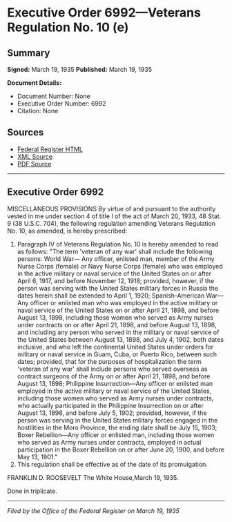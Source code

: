 # Executive Order 6992—Veterans Regulation No. 10 (e)

## Summary

**Signed:** March 19, 1935
**Published:** March 19, 1935

**Document Details:**
- Document Number: None
- Executive Order Number: 6992
- Citation: None

## Sources
- [Federal Register HTML](https://www.presidency.ucsb.edu/documents/executive-order-6992-veterans-regulation-no-10-e)
- [XML Source](None)
- [PDF Source](None)

---

## Executive Order 6992

MISCELLANEOUS PROVISIONS
By virtue of and pursuant to the authority vested in me under section 4 of title I of the act of March 20, 1933, 48 Stat. 9 (38 U.S.C. 704), the following regulation amending Veterans Regulation No. 10, as amended, is hereby prescribed:
1. Paragraph IV of Veterans Regulation No. 10 is hereby amended to read as follows:
"The term 'veteran of any war' shall include the following persons: World War— Any officer, enlisted man, member of the Army Nurse Corps (female) or Navy Nurse Corps (female) who was employed in the active military or naval service of the United States on or after April 6, 1917, and before November 12, 1918; provided, however, if the person was serving with the United States military forces in Russia the dates herein shall be extended to April 1, 1920; Spanish-American War—Any officer or enlisted man who was employed in the active military or naval service of the United States on or after April 21, 1898, and before August 13, 1898, including those women who served as Army nurses under contracts on or after April 21, 1898, and before August 13, 1898, and including any person who served in the military or naval service of the United States between August 13, 1898, and July 4, 1902, both dates inclusive, and who left the continental United States under orders for military or naval service in Guam, Cuba, or Puerto Rico, between such dates; provided, that for the purposes of hospitalization the term 'veteran of any war' shall include persons who served overseas as contract surgeons of the Army on or after April 21, 1898, and before August 13, 1898; Philippine Insurrection—Any officer or enlisted man employed in the active military or naval service of the United States, including those women who served as Army nurses under contracts, who actually participated in the Philippine Insurrection on or after August 13, 1898, and before July 5, 1902; provided, however, if the person was serving in the United States military forces engaged in the hostilities in the Moro Province, the ending date shall be July 15, 1903; Boxer Rebellion—Any officer or enlisted man, including those women who served as Army nurses under contracts, employed in actual participation in the Boxer Rebellion on or after June 20, 1900, and before May 13, 1901."
2. This regulation shall be effective as of the date of its promulgation.

FRANKLIN D. ROOSEVELT
The White House,March 19, 1935.

Done in triplicate.

---

*Filed by the Office of the Federal Register on March 19, 1935*
